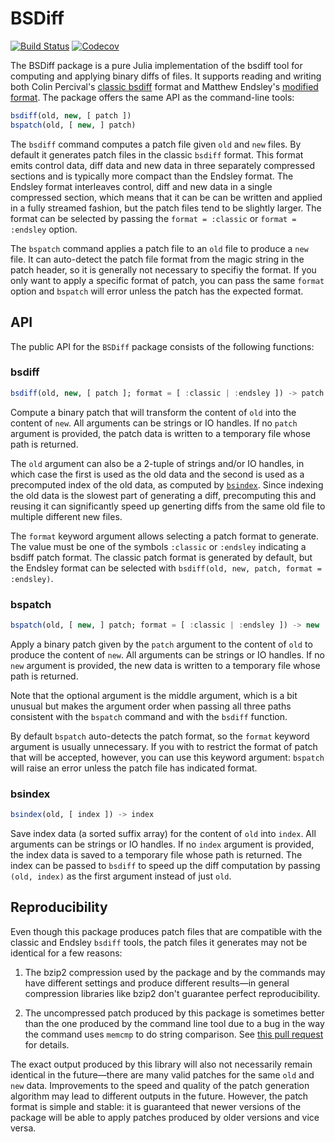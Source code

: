 # BSDiff

[![Build Status](https://travis-ci.org/JuliaIO/BSDiff.jl.svg?branch=master)](https://travis-ci.org/JuliaIO/BSDiff.jl)
[![Codecov](https://codecov.io/gh/JuliaIO/BSDiff.jl/branch/master/graph/badge.svg)](https://codecov.io/gh/JuliaIO/BSDiff.jl)

The BSDiff package is a pure Julia implementation of the bsdiff tool for
computing and applying binary diffs of files. It supports reading and writing
both Colin Percival's [classic bsdiff](http://www.daemonology.net/bsdiff/)
format and Matthew Endsley's [modified
format](https://github.com/mendsley/bsdiff). The package offers the same API as
the command-line tools:

```julia
bsdiff(old, new, [ patch ])
bspatch(old, [ new, ] patch)
```

The `bsdiff` command computes a patch file given `old` and `new` files. By
default it generates patch files in the classic `bsdiff` format. This format
emits control data, diff data and new data in three separately compressed
sections and is typically more compact than the Endsley format. The Endsley
format interleaves control, diff and new data in a single compressed section,
which means that it can be can be written and applied in a fully streamed
fashion, but the patch files tend to be slightly larger. The format can be
selected by passing the `format = :classic` or `format = :endsley` option.

The `bspatch` command applies a patch file to an `old` file to produce a `new`
file. It can auto-detect the patch file format from the magic string in the
patch header, so it is generally not necessary to specifiy the format. If you
only want to apply a specific format of patch, you can pass the same `format`
option and `bspatch` will error unless the patch has the expected format.

## API

The public API for the `BSDiff` package consists of the following functions:

<!-- BEGIN: copied from inline doc strings -->

### bsdiff

```julia
bsdiff(old, new, [ patch ]; format = [ :classic | :endsley ]) -> patch
```
Compute a binary patch that will transform the content of `old` into the content
of `new`. All arguments can be strings or IO handles. If no `patch` argument is
provided, the patch data is written to a temporary file whose path is returned.

The `old` argument can also be a 2-tuple of strings and/or IO handles, in which
case the first is used as the old data and the second is used as a precomputed
index of the old data, as computed by [`bsindex`](@ref). Since indexing the old
data is the slowest part of generating a diff, precomputing this and reusing it
can significantly speed up generting diffs from the same old file to multiple
different new files.

The `format` keyword argument allows selecting a patch format to generate. The
value must be one of the symbols `:classic` or `:endsley` indicating a bsdiff
patch format. The classic patch format is generated by default, but the Endsley
format can be selected with `bsdiff(old, new, patch, format = :endsley)`.

### bspatch

```julia
bspatch(old, [ new, ] patch; format = [ :classic | :endsley ]) -> new
```
Apply a binary patch given by the `patch` argument to the content of `old` to
produce the content of `new`. All arguments can be strings or IO handles. If no
`new` argument is provided, the new data is written to a temporary file whose
path is returned.

Note that the optional argument is the middle argument, which is a bit unusual
but makes the argument order when passing all three paths consistent with the
`bspatch` command and with the `bsdiff` function.

By default `bspatch` auto-detects the patch format, so the `format` keyword
argument is usually unnecessary. If you with to restrict the format of patch
that will be accepted, however, you can use this keyword argument: `bspatch`
will raise an error unless the patch file has indicated format.

### bsindex

```julia
bsindex(old, [ index ]) -> index
```
Save index data (a sorted suffix array) for the content of `old` into `index`.
All arguments can be strings or IO handles. If no `index` argument is provided,
the index data is saved to a temporary file whose path is returned. The index
can be passed to `bsdiff` to speed up the diff computation by passing `(old,
index)` as the first argument instead of just `old`.

<!-- END: copied from inline doc strings -->

## Reproducibility

Even though this package produces patch files that are compatible with the
classic and Endsley `bsdiff` tools, the patch files it generates may not be
identical for a few reasons:

1. The bzip2 compression used by the package and by the commands may have
   different settings and produce different results—in general compression
   libraries like bzip2 don't guarantee perfect reproducibility.

2. The uncompressed patch produced by this package is sometimes better than
   the one produced by the command line tool due to a bug in the way the
   command uses `memcmp` to do string comparison. See
   [this pull request](https://github.com/JuliaIO/BSDiff.jl/pull/8) for details.

The exact output produced by this library will also not necessarily remain
identical in the future—there are many valid patches for the same `old` and
`new` data. Improvements to the speed and quality of the patch generation
algorithm may lead to different outputs in the future. However, the patch format
is simple and stable: it is guaranteed that newer versions of the package will
be able to apply patches produced by older versions and vice versa.
